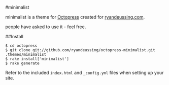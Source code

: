 #minimalist

minimalist is a theme for [Octopress](https://github.com/imathis/octopress) created for [ryandeussing.com](http://ryandeussing.com).

people have asked to use it - feel free.

##Install

	$ cd octopress
	$ git clone git://github.com/ryandeussing/octopress-minimalist.git .themes/minimalist
	$ rake install['minimalist']
	$ rake generate

Refer to the included `index.html` and `_config.yml` files when setting up your site.